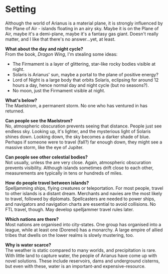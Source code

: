 # Setting

Although the world of Arianus is a material plane, it is strongly influenced by the Plane of Air - islands floating in an airy sky. Maybe it is on the Plane of Air, maybe it's a demi-plane, maybe it's a fantasy gas giant. Doesn't really matter, and I like that there's no answer...yet, at least.

**What about the day and night cycle?**  
From the book, *Dragon Wing*, I'm stealing some ideas:

- The Firmament is a layer of glittering, star-like rocky bodies visible at night.
- Solaris is Arianus' sun, maybe a portal to the plane of positive energy?
- Lord of Night is a large body that orbits Solaris, eclipsing for around 12 hours a day, hence normal day and night cycle (but no seasons?).
- No moon, just the Firmament visible at night.

**What's below?**  
The Maelstrom, a permanent storm. No one who has ventured in has returned.

**Can people see the Maelstrom?**  
No, atmospheric obscuration prevents seeing that distance. People just see endless sky. Looking up, it's lighter, and the mysterious light of Solaris shines down. Looking down, the sky becomes a darker shade of blue. Perhaps if someone were to travel (fall?) far enough down, they might see a massive storm, like the eye of Jupiter.

**Can people see other celestial bodies?**  
Not usually, unless the are very close. Again, atmospheric obscuration prevents visibility. Although islands sometimes drift close to each other, measurements are typically in tens or hundreds of miles.

**How do people travel between islands?**  
Spelljamming ships, flying creatures or teleportation. For most people, travel to other islands is a distant dream. Merchants and navies are the most likely to travel, followed by diplomats. Spellcasters are needed to power ships, and navigators and navigation charts are essential to avoid collisions. No FTL travel, though. May develop spelljammer travel rules later.

**Which nations are there?**  
Most nations are organised into city-states. One group has organised into a league, while at least one (Dorenei) has a monarchy. A large empire of allied tribes that dwells on the lower realms is slowly mustering, too.

**Why is water scarce?**  
The weather is static compared to many worlds, and precipitation is rare. With little land to capture water, the people of Arianus have come up with novel solutions. These include reservoirs, dams and underground cisterns, but even with these, water is an important-and expensive-resource.
